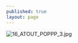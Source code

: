 ```yaml
---
published: true
layout: page
---
```

![16_ATOUT_POPPP_3.jpg]({{site.baseurl}}/data/images/16/atouts/16_ATOUT_POPPP_3.jpg)